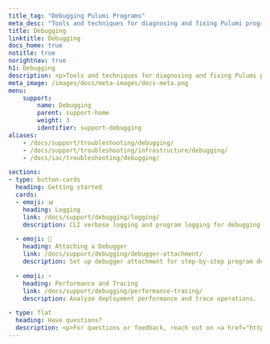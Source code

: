 ```yaml
---
title_tag: "Debugging Pulumi Programs"
meta_desc: "Tools and techniques for diagnosing and fixing Pulumi programs."
title: Debugging
linktitle: Debugging
docs_home: true
notitle: true
norightnav: true
h1: Debugging
description: <p>Tools and techniques for diagnosing and fixing Pulumi programs.</p>
meta_image: /images/docs/meta-images/docs-meta.png
menu:
    support:
        name: Debugging
        parent: support-home
        weight: 3
        identifier: support-debugging
aliases:
    - /docs/support/troubleshooting/debugging/
    - /docs/support/troubleshooting/infrastructure/debugging/
    - /docs/iac/troubleshooting/debugging/

sections:
- type: button-cards
  heading: Getting started
  cards:
  - emoji: 📊
    heading: Logging
    link: /docs/support/debugging/logging/
    description: CLI verbose logging and program logging for debugging and diagnostics.

  - emoji: 🐛
    heading: Attaching a Debugger
    link: /docs/support/debugging/debugger-attachment/
    description: Set up debugger attachment for step-by-step program debugging.

  - emoji: ⚡
    heading: Performance and Tracing
    link: /docs/support/debugging/performance-tracing/
    description: Analyze deployment performance and trace operations.

- type: flat
  heading: Have questions?
  description: <p>For questions or feedback, reach out on <a href="https://slack.pulumi.com" target="_blank">community Slack</a>, <a href="https://github.com/pulumi" target="_blank">GitHub</a>, or <a href="/support/">contact support</a>.</p>
---
```

